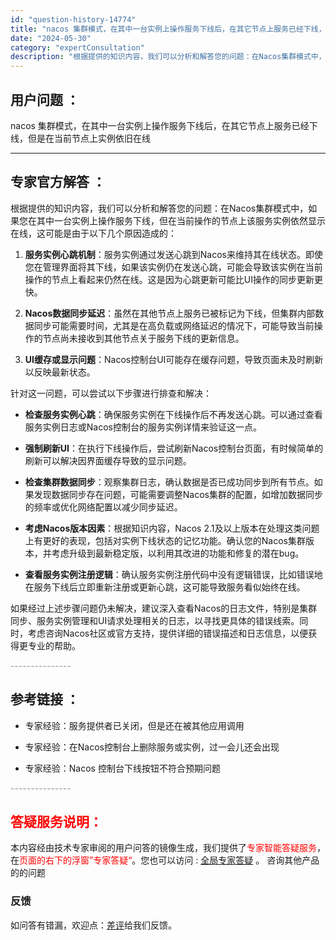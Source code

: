 ```yaml
---
id: "question-history-14774"
title: "nacos 集群模式，在其中一台实例上操作服务下线后，在其它节点上服务已经下线，但是在当前节点上实例依旧在"
date: "2024-05-30"
category: "expertConsultation"
description: "根据提供的知识内容，我们可以分析和解答您的问题：在Nacos集群模式中，如果您在其中一台实例上操作服务下线，但在当前操作的节点上该服务实例依然显示在线，这可能是由于以下几个原因造成的：1. **服务实例心跳机制**：服务实例通过发送心跳到Nacos来维持其在线状态。即使您在管理界面将其下线，如果该实"
---
```


## 用户问题 ： 
 nacos 集群模式，在其中一台实例上操作服务下线后，在其它节点上服务已经下线，但是在当前节点上实例依旧在线  

---------------
## 专家官方解答 ：

根据提供的知识内容，我们可以分析和解答您的问题：在Nacos集群模式中，如果您在其中一台实例上操作服务下线，但在当前操作的节点上该服务实例依然显示在线，这可能是由于以下几个原因造成的：

1. **服务实例心跳机制**：服务实例通过发送心跳到Nacos来维持其在线状态。即使您在管理界面将其下线，如果该实例仍在发送心跳，可能会导致该实例在当前操作的节点上看起来仍然在线。这是因为心跳更新可能比UI操作的同步更新更快。

2. **Nacos数据同步延迟**：虽然在其他节点上服务已被标记为下线，但集群内部数据同步可能需要时间，尤其是在高负载或网络延迟的情况下，可能导致当前操作的节点尚未接收到其他节点关于服务下线的更新信息。

3. **UI缓存或显示问题**：Nacos控制台UI可能存在缓存问题，导致页面未及时刷新以反映最新状态。

针对这一问题，可以尝试以下步骤进行排查和解决：

- **检查服务实例心跳**：确保服务实例在下线操作后不再发送心跳。可以通过查看服务实例日志或Nacos控制台的服务实例详情来验证这一点。

- **强制刷新UI**：在执行下线操作后，尝试刷新Nacos控制台页面，有时候简单的刷新可以解决因界面缓存导致的显示问题。

- **检查集群数据同步**：观察集群日志，确认数据是否已成功同步到所有节点。如果发现数据同步存在问题，可能需要调整Nacos集群的配置，如增加数据同步的频率或优化网络配置以减少同步延迟。

- **考虑Nacos版本因素**：根据知识内容，Nacos 2.1及以上版本在处理这类问题上有更好的表现，包括对实例下线状态的记忆功能。确认您的Nacos集群版本，并考虑升级到最新稳定版，以利用其改进的功能和修复的潜在bug。

- **查看服务实例注册逻辑**：确认服务实例注册代码中没有逻辑错误，比如错误地在服务下线后立即重新注册或更新心跳，这可能导致服务看似始终在线。

如果经过上述步骤问题仍未解决，建议深入查看Nacos的日志文件，特别是集群同步、服务实例管理和UI请求处理相关的日志，以寻找更具体的错误线索。同时，考虑咨询Nacos社区或官方支持，提供详细的错误描述和日志信息，以便获得更专业的帮助。


<font color="#949494">---------------</font> 


## 参考链接 ：

* 专家经验：服务提供者已关闭，但是还在被其他应用调用 
 
 * 专家经验：在Nacos控制台上删除服务或实例，过一会儿还会出现 
 
 * 专家经验：Nacos 控制台下线按钮不符合预期问题 


 <font color="#949494">---------------</font> 
 


## <font color="#FF0000">答疑服务说明：</font> 

本内容经由技术专家审阅的用户问答的镜像生成，我们提供了<font color="#FF0000">专家智能答疑服务</font>，在<font color="#FF0000">页面的右下的浮窗”专家答疑“</font>。您也可以访问 : [全局专家答疑](https://answer.opensource.alibaba.com/docs/intro) 。 咨询其他产品的的问题

### 反馈
如问答有错漏，欢迎点：[差评](https://ai.nacos.io/user/feedbackByEnhancerGradePOJOID?enhancerGradePOJOId=14786)给我们反馈。
